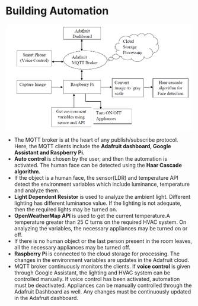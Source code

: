 # Building Automation

![](Images/ArchitectureDiagram.PNG)

- The MQTT broker is at the heart of any publish/subscribe protocol. Here, the MQTT clients include the **Adafruit dashboard, Google Assistant and Raspberry Pi**.   
- **Auto control** is chosen by the user, and then the automation is activated. The human face can be detected using the **Haar Cascade algorithm**. 
- If the object is a human face, the sensor(LDR) and temperature API detect the environment variables which include luminance, temperature and analyze them. 
- **Light Dependent Resistor** is used to analyze the ambient light. Different lighting has different luminance value. If the lighting is not adequate, then the required lights may be turned on.
- **OpenWeatherMap API** is used to get the current temperature.A temperature greater than 25 C turns on the required HVAC system. On analyzing the variables, the necessary appliances may be turned on or off. 
- If there is no human object or the last person present in the room leaves, all the necessary appliances may be turned off.
- **Raspberry Pi** is connected to the cloud storage for processing.  The changes in the environment variables are updates in the Adafruit cloud.
- MQTT broker continuously monitors the clients. If **voice control** is given through Google Assistant, the lighting and HVAC system can be controlled manually. If voice control has been activated, automation must be deactivated. Appliances can be manually controlled through the Adafruit Dashboard as well. Any changes must be continuously updated in the Adafruit dashboard.
